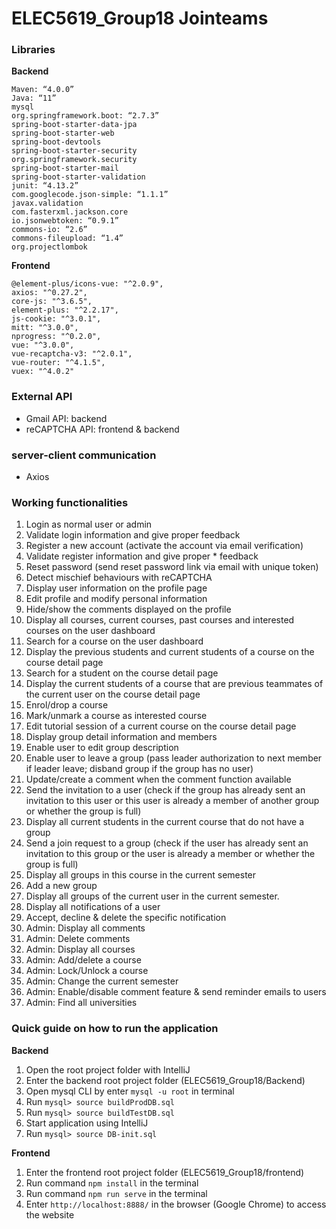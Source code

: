 # ELEC5619_Group18 Jointeams

### Libraries
**Backend**

```
Maven: “4.0.0”
Java: “11”
mysql
org.springframework.boot: “2.7.3”
spring-boot-starter-data-jpa
spring-boot-starter-web
spring-boot-devtools
spring-boot-starter-security           
org.springframework.security
spring-boot-starter-mail
spring-boot-starter-validation
junit: “4.13.2”
com.googlecode.json-simple: “1.1.1”
javax.validation
com.fasterxml.jackson.core        
io.jsonwebtoken: “0.9.1”
commons-io: “2.6”
commons-fileupload: “1.4”
org.projectlombok
```

**Frontend**

```
@element-plus/icons-vue: "^2.0.9",
axios: "^0.27.2",
core-js: "^3.6.5",
element-plus: "^2.2.17",
js-cookie: "^3.0.1",
mitt: "^3.0.0",
nprogress: "^0.2.0",
vue: "^3.0.0",
vue-recaptcha-v3: "^2.0.1",
vue-router: "^4.1.5",
vuex: "^4.0.2"
```

### External API

* Gmail API: backend
* reCAPTCHA API: frontend & backend

### server-client communication
* Axios

### Working functionalities
1.  Login as normal user or admin
2. Validate login information and give proper feedback
3. Register a new account (activate the account via email verification)
4. Validate register information and give proper * feedback
5. Reset password (send reset password link via email with unique token)
6. Detect mischief behaviours with reCAPTCHA
7. Display user information on the profile page
8. Edit profile and modify personal information
9. Hide/show the comments displayed on the profile
10. Display all courses, current courses, past courses and interested courses on the user dashboard
11. Search for a course on the user dashboard
12. Display the previous students and current students of a course on the course detail page
13. Search for a student on the course detail page
14. Display the current students of a course that are previous teammates of the current user on the course detail page
15. Enrol/drop a course
16. Mark/unmark a course as interested course
17. Edit tutorial session of a current course on the course detail page
18. Display group detail information and members
19. Enable user to edit group description
20. Enable user to leave a group (pass leader authorization to next member if leader leave; disband group if the group has no user)
21. Update/create a comment when the comment function available 
22. Send the invitation to a user (check if the group has already sent an invitation to this user or this user is already a member of another group or whether the group is full)
23. Display all current students in the current course that do not have a group 
24. Send a join request to a group (check if the user has already sent an invitation to this group or the user is already a member or whether the group is full)
25. Display all groups in this course in the current semester 
26. Add a new group 
27. Display all groups of the current user in the current semester. 
28. Display all notifications of a user 
29. Accept, decline & delete the specific notification 
30. Admin: Display all comments 
31. Admin: Delete comments 
32. Admin: Display all courses 
33. Admin: Add/delete a course 
34. Admin: Lock/Unlock a course 
35. Admin: Change the current semester 
36. Admin: Enable/disable comment feature & send reminder emails to users 
37. Admin: Find all universities

### Quick guide on how to run the application

**Backend**  
1. Open the root project folder with IntelliJ  
2. Enter the backend root project folder (ELEC5619\_Group18/Backend)  
3. Open mysql CLI by enter `mysql -u root` in terminal  
4. Run `mysql> source buildProdDB.sql`  
5. Run `mysql> source buildTestDB.sql`  
6. Start application using IntelliJ   
7. Run `mysql> source DB-init.sql`

**Frontend**  
1. Enter the frontend root project folder (ELEC5619_Group18/frontend)  
2. Run command `npm install` in the terminal  
3. Run command `npm run serve` in the terminal  
4. Enter `http://localhost:8888/` in the browser (Google Chrome) to access the website

